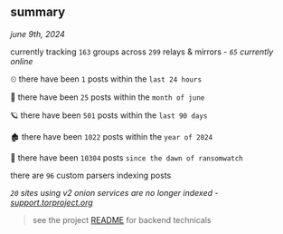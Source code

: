 
## summary
_june 9th, 2024_

currently tracking `163` groups across `299` relays & mirrors - _`65` currently online_

⏲ there have been `1` posts within the `last 24 hours`

🦈 there have been `25` posts within the `month of june`

🪐 there have been `501` posts within the `last 90 days`

🏚 there have been `1022` posts within the `year of 2024`

🦕 there have been `10304` posts `since the dawn of ransomwatch`

there are `96` custom parsers indexing posts

_`20` sites using v2 onion services are no longer indexed - [support.torproject.org](https://support.torproject.org/onionservices/v2-deprecation/)_

> see the project [README](https://github.com/joshhighet/ransomwatch#ransomwatch--) for backend technicals
